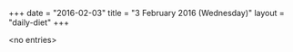 +++
date = "2016-02-03"
title = "3 February 2016 (Wednesday)"
layout = "daily-diet"
+++


\<no entries\>

